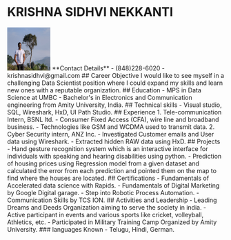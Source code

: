 # KRISHNA SIDHVI NEKKANTI
<img src="PXL_20201230_022451177.PORTRAIT.jpg" width="100" height="100">
**Contact Details**
- (848)228-6020
- krishnasidhvi@gmail.com
## Career Objective
I would like to see myself in a challenging Data Scientist position where I could expand my skills and learn new ones with a reputable organization.
## Education
- MPS in Data Science at UMBC
- Bachelor's in Electronics and Communication engineering from Amity University, India.
## Technical skills
- Visual studio, SQL, Wireshark, HxD, UI Path Studio.
## Experience
1. Tele-communication Intern, BSNL ltd.
   -	Consumer Fixed Access (CFA), wire line and broadband business.
   -	Technologies like GSM and WCDMA used to transmit data.
2. Cyber Security intern, ANZ Inc.
   - Investigated Customer emails and User data using Wireshark.
   - Extracted hidden RAW data using HxD.
## Projects
- Hand gesture recognition system which is an interactive interface for individuals with speaking and hearing disabilities using python.
- Prediction of housing prices using Regression model from a given dataset and calculated the error from each prediction and pointed them on the map to find where the houses are located.
## Certifications
- Fundamentals of Accelerated data science with Rapids.
- Fundamentals of Digital Marketing by Google Digital garage.
- Step into Robotic Process Automation.
- Communication Skills by TCS ION.
## Activities and Leadership
- Leading Dreams and Deeds Organization aiming to serve the society in india.
- Active participant in events and various sports like cricket, volleyball, Athletics, etc.
- Participated in Military Training Camp Organized by Amity University.
### languages Known
- Telugu, Hindi, German.

